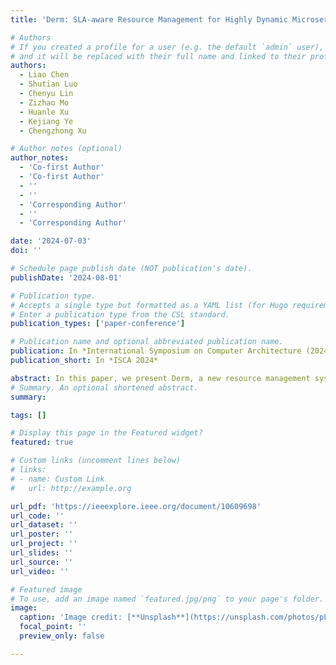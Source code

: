 ```yaml
---
title: 'Derm: SLA-aware Resource Management for Highly Dynamic Microservices'

# Authors
# If you created a profile for a user (e.g. the default `admin` user), write the username (folder name) here
# and it will be replaced with their full name and linked to their profile.
authors:
  - Liao Chen
  - Shutian Luo
  - Chenyu Lin
  - Zizhao Mo
  - Huanle Xu
  - Kejiang Ye
  - Chengzhong Xu

# Author notes (optional)
author_notes:
  - 'Co-first Author'
  - 'Co-first Author'
  - ''
  - ''
  - 'Corresponding Author'
  - ''
  - 'Corresponding Author'

date: '2024-07-03'
doi: ''

# Schedule page publish date (NOT publication's date).
publishDate: '2024-08-01'

# Publication type.
# Accepts a single type but formatted as a YAML list (for Hugo requirements).
# Enter a publication type from the CSL standard.
publication_types: ['paper-conference']

# Publication name and optional abbreviated publication name.
publication: In *International Symposium on Computer Architecture (2024) ISCA*
publication_short: In *ISCA 2024*

abstract: In this paper, we present Derm, a new resource management system designed for microservice applications with highly dynamic graphs. Our principal finding is that prioritizing different microservice graphs can lead to a substantial reduction in resource allocation. To take advantage of this opportunity, we develop three main components. The first is a performance model that describes uncertainties of microservice latency through a conditional exponential distribution. The second is a probabilistic quantification of the dynamics of microservice graphs. The third is an optimization method for adjusting the resource allocation of microservices to minimize resource usage. We evaluate Derm in our cluster using real microservice benchmarks and production traces. The results highlight that Derm reduces the resource usage by 68.4% and lowers SLA violation probability by 6.7×, compared to existing approaches.
# Summary. An optional shortened abstract.
summary: 

tags: []

# Display this page in the Featured widget?
featured: true

# Custom links (uncomment lines below)
# links:
# - name: Custom Link
#   url: http://example.org

url_pdf: 'https://ieeexplore.ieee.org/document/10609698'
url_code: ''
url_dataset: ''
url_poster: ''
url_project: ''
url_slides: ''
url_source: ''
url_video: ''

# Featured image
# To use, add an image named `featured.jpg/png` to your page's folder.
image:
  caption: 'Image credit: [**Unsplash**](https://unsplash.com/photos/pLCdAaMFLTE)'
  focal_point: ''
  preview_only: false

---
```



